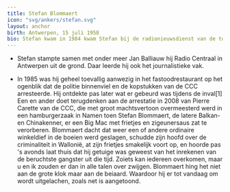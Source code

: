 ```yaml
---
title: Stefan Blommaert
icon: "svg/ankers/stefan.svg"
layout: anchor
birth: Antwerpen, 15 juli 1958
bio: Stefan kwam in 1984 kwam Stefan bij de radionieuwsdienst van de toenmalige BRT werken. Ze stapte in 1985 over naar televisie, waar hij zowel verslaggeving als de presentatie van Het Journaal deed.
---
```


* Stefan stampte samen met onder meer Jan Balliauw  hij Radio Centraal in Antwerpen uit de grond. Daar leerde hij ook het journalistieke vak.

* In 1985 was hij geheel toevallig aanwezig in het fastoodrestaurant op het ogenblik dat de politie binnenviel en de kopstukken van de CCC arresteerde. Hij ontdekte pas later wat er gebeurd was tijdens de inval[1] Een en ander doet terugdenken aan de arrestatie in 2008 van Pierre Carette van de CCC, die met groot machtsvertoon overmeesterd werd in een hamburgerzaak in Namen toen Stefan Blommaert, de latere Balkan- en Chinakenner, er een Big Mac met frietjes en zigeunersaus zat te verorberen. Blommaert dacht dat weer een of andere ordinaire winkeldief in de boeien werd geslagen, schudde zijn hoofd over de criminaliteit in Wallonië, at zijn frietjes smakelijk voort op, en hoorde pas 's avonds laat thuis dat hij getuige was geweest van het inrekenen van de beruchtste gangster uit die tijd. Zoiets kan iedereen overkomen, maar u en ik zouden er dan in alle talen over zwijgen. Blommaert hing het niet aan de grote klok maar aan de beiaard. Waardoor hij er tot vandaag om wordt uitgelachen, zoals net is aangetoond.

